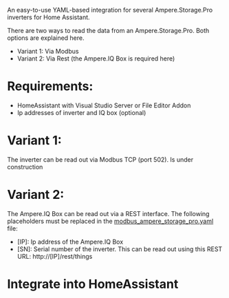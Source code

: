 An easy-to-use YAML-based integration for several Ampere.Storage.Pro inverters for Home Assistant.

There are two ways to read the data from an Ampere.Storage.Pro. Both options are explained here.
- Variant 1: Via Modbus
- Variant 2: Via Rest (the Ampere.IQ Box is required here)

# Requirements:
- HomeAssistant with Visual Studio Server or File Editor Addon
- Ip addresses of inverter and IQ box (optional)

# Variant 1:
The inverter can be read out via Modbus TCP (port 502).
Is under construction

# Variant 2:
The Ampere.IQ Box can be read out via a REST interface.
The following placeholders must be replaced in the [modbus_ampere_storage_pro.yaml](modbus_ampere_storage_pro.yaml) file:
- [IP]: Ip address of the Ampere.IQ Box
- [SN]: Serial number of the inverter. This can be read out using this REST URL: http://[IP]/rest/things

# Integrate into HomeAssistant
